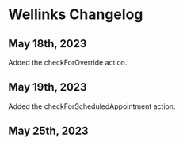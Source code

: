 # Wellinks Changelog

## May 18th, 2023

Added the checkForOverride action.

## May 19th, 2023

Added the checkForScheduledAppointment action.

## May 25th, 2023

